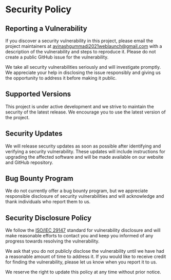# Security Policy

## Reporting a Vulnerability

If you discover a security vulnerability in this project, please email the project maintainers at avinashgummadi2021weblaunch@gmail.com with a description of the vulnerability and steps to reproduce it. Please do not create a public GitHub issue for the vulnerability.

We take all security vulnerabilities seriously and will investigate promptly. We appreciate your help in disclosing the issue responsibly and giving us the opportunity to address it before making it public.

## Supported Versions

This project is under active development and we strive to maintain the security of the latest release. We encourage you to use the latest version of the project.

## Security Updates

We will release security updates as soon as possible after identifying and verifying a security vulnerability. These updates will include instructions for upgrading the affected software and will be made available on our website and GitHub repository.

## Bug Bounty Program

We do not currently offer a bug bounty program, but we appreciate responsible disclosure of security vulnerabilities and will acknowledge and thank individuals who report them to us.

## Security Disclosure Policy

We follow the [ISO/IEC 29147](https://www.iso.org/standard/45170.html) standard for vulnerability disclosure and will make reasonable efforts to contact you and keep you informed of any progress towards resolving the vulnerability.

We ask that you do not publicly disclose the vulnerability until we have had a reasonable amount of time to address it. If you would like to receive credit for finding the vulnerability, please let us know when you report it to us.

We reserve the right to update this policy at any time without prior notice.
